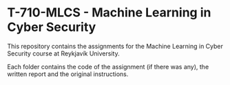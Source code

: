 # T-710-MLCS - Machine Learning in Cyber Security

This repository contains the assignments for the Machine Learning 
in Cyber Security course at Reykjavík University.

Each folder contains the code of the assignment (if there was any),
the written report and the original instructions.